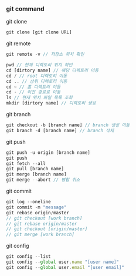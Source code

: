 ### git command

git clone
```javascript
git clone [git clone URL]
```

git remote
```javascript
git remote -v // 저장소 위치 확인

pwd // 현재 디렉토리 위치 확인
cd [dirtory name] // 해당 디렉토리 이동
cd / // root 디렉토리 이동
cd .. // 상위 디렉토리 이동
cd ~ // 홈 디렉토리 이동
cd - // 이전 경로로 이동
ls // 현재 위치 파일 목록 조회
mkdir [dirtory name] // 디렉토리 생성 
```

git branch
```javascript
git checkout -b [branch name] // branch 생성 이동
git branch -d [branch name] // branch 삭제
```

git push
```javascript
git push -u origin [branch name] 
git push
git fetch --all
git pull [branch name]
git merge [branch name]
git merge --abort // 병합 취소
```

git commit
```javascript
git log --oneline
git commit -m "message"
git rebase origin/master
// git checkout [work branch]
// git rebase origin/master
// git checkout [origin/master]
// git merge [work branch]
```

git config
```javascript
git config --list
git config --global user.name "[user name]"
git config --global user.email "[user email]"
```
